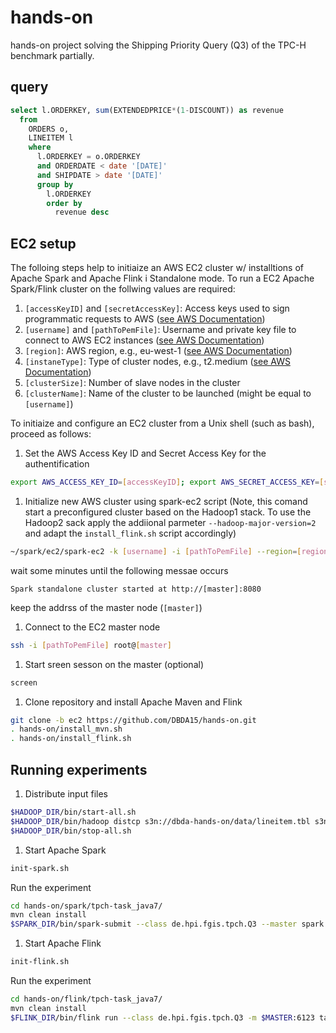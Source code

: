 # hands-on
hands-on project solving the Shipping Priority Query (Q3) of the TPC-H benchmark partially.

## query
``` sql
select l.ORDERKEY, sum(EXTENDEDPRICE*(1-DISCOUNT)) as revenue
  from
    ORDERS o,
    LINEITEM l
    where
      l.ORDERKEY = o.ORDERKEY
      and ORDERDATE < date '[DATE]'
      and SHIPDATE > date '[DATE]'
      group by
        l.ORDERKEY
        order by
          revenue desc
```

## EC2 setup
The folloing steps help to initiaize an AWS EC2 cluster w/ installtions of Apache Spark and Apache Flink i Standalone mode.
To run a EC2  Apache Spark/Flink cluster on the follwing values are required:
 1. `[accessKeyID]` and `[secretAccessKey]`: Access keys used to sign programmatic requests to AWS ([see AWS Documentation](http://docs.aws.amazon.com/AWSSimpleQueueService/latest/SQSGettingStartedGuide/AWSCredentials.html))
 1. `[username]` and `[pathToPemFile]`: Username and private key file to connect to AWS EC2 instances ([see AWS Documentation](http://docs.aws.amazon.com/gettingstarted/latest/wah/getting-started-prereq.html#create-a-key-pair))
 1. `[region]`: AWS region, e.g., eu-west-1 ([see AWS Documentation](http://docs.aws.amazon.com/AWSEC2/latest/UserGuide/using-regions-availability-zones.html))
 1. `[instaneType]`: Type of cluster nodes, e.g., t2.medium ([see AWS Documentation](http://docs.aws.amazon.com/AWSEC2/latest/UserGuide/instance-types.html))
 1. `[clusterSize]`: Number of slave nodes in the cluster
 1. `[clusterName]`: Name of the cluster to be launched (might be equal to `[username]`)


To initiaize and configure an EC2 cluster from a Unix shell (such as bash), proceed as follows:

 1. Set the AWS Access Key ID and Secret Access Key for the authentification
``` sh
export AWS_ACCESS_KEY_ID=[accessKeyID]; export AWS_SECRET_ACCESS_KEY=[secretAccessKey]
```
 1. Initialize new AWS cluster using spark-ec2 script (Note, this comand start a preconfigured cluster based on the Hadoop1 stack. To use the Hadoop2 sack apply the addiional parmeter `--hadoop-major-version=2` and adapt the `install_flink.sh` script accordingly)
``` sh
~/spark/ec2/spark-ec2 -k [username] -i [pathToPemFile] --region=[region] -s [clusterSize] --instance-type=[instaneType] --copy-aws-credentials launch [clusterName]
```
 wait some minutes until the following messae occurs
```
Spark standalone cluster started at http://[master]:8080
```
 keep the addrss of the master node (`[master]`)
 1. Connect to the EC2 master node
``` sh
ssh -i [pathToPemFile] root@[master]
```
 1. Start sreen sesson on the master (optional)
``` sh
screen
```
 1. Clone repository and install Apache Maven and Flink
``` sh
git clone -b ec2 https://github.com/DBDA15/hands-on.git
. hands-on/install_mvn.sh
. hands-on/install_flink.sh
```

## Running experiments
 1. Distribute input files
``` sh
$HADOOP_DIR/bin/start-all.sh
$HADOOP_DIR/bin/hadoop distcp s3n://dbda-hands-on/data/lineitem.tbl s3n://dbda-hands-on/data/orders.tbl s3n://dbda-hands-on/data/lineitem.small.tbl s3n://dbda-hands-on/data/orders.small.tbl hdfs://$MASTER:9000/
$HADOOP_DIR/bin/stop-all.sh
```
 1. Start Apache Spark
``` sh
init-spark.sh
```
Run the experiment
``` sh
cd hands-on/spark/tpch-task_java7/
mvn clean install
$SPARK_DIR/bin/spark-submit --class de.hpi.fgis.tpch.Q3 --master spark://$MASTER:7077 target/tpch-task_java7-0.0.1-SNAPSHOT.jar hdfs://$MASTER:9000/lineitem.tbl hdfs://$MASTER:9000/orders.tbl
```
 1. Start Apache Flink
``` sh
init-flink.sh
```
Run the experiment
``` sh
cd hands-on/flink/tpch-task_java7/
mvn clean install
$FLINK_DIR/bin/flink run --class de.hpi.fgis.tpch.Q3 -m $MASTER:6123 target/tpch-task_java7-0.0.1-SNAPSHOT.jar hdfs://$MASTER:9000/lineitem.tbl hdfs://$MASTER:9000/orders.tbl
```
